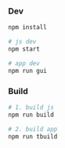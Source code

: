 ### Dev
```sh
npm install

# js dev
npm start

# app dev
npm run gui
```

### Build
```sh
# 1. build js
npm run build

# 2. build app
npm run tbuild
```
